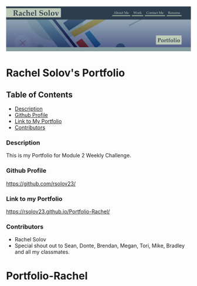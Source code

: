 ![Screenshot](./assets/css/screenshot.jpg)

# Rachel Solov's Portfolio

## Table of Contents

- [Description](#description)
- [Github Profile](#github-profile)
- [Link to My Portfolio](#link-to-my-portfolio)
- [Contributors](#contributors)

### Description

This is my Portfolio for Module 2 Weekly Challenge.

### Github Profile

https://github.com/rsolov23/

### Link to my Portfolio

https://rsolov23.github.io/Portfolio-Rachel/

### Contributors

- Rachel Solov
- Special shout out to Sean, Donte, Brendan, Megan, Tori, Mike, Bradley and all my classmates.

# Portfolio-Rachel
